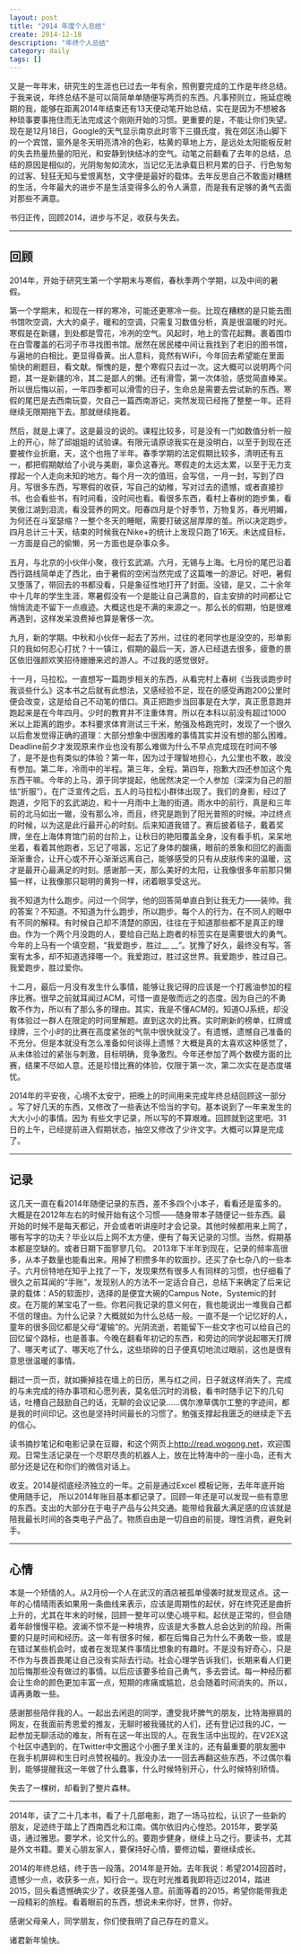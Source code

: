 ```yaml
---
layout: post
title: "2014 年度个人总结"
create: 2014-12-18
description: "年终个人总结"
category: daily
tags: []
---
```


又是一年年末，研究生的生涯也已过去一年有余，照例要完成的工作是年终总结。于我来说，年终总结不是可以简简单单随便写两页的东西。凡事预则立，拖延症晚期的我，能够在距离2014年结束还有13天便动笔开始总结，实在是因为不想被各种琐事要事拖住而无法完成这个刚刚开始的习惯。更重要的是，不能让你们失望。现在是12月18日，Google的天气显示南京此时零下三摄氏度，我在郊区汤山脚下的一个宾馆，窗外是冬天明亮清冷的色彩，枯黄的草地上方，是远处太阳能板反射的失去热量热量的阳光，和安静到快结冰的空气。动笔之前翻看了去年的总结，总结的原因是相似的，光阴匆匆如流水，当记忆无法承载日积月累的日子、行色匆匆的过客、轻狂无知与爱恨离愁，文字便是最好的载体。去年反思自己不敢面对糟糕的生活，今年最大的进步不是生活变得多么的令人满意，而是我有足够的勇气去面对那些不满意。

书归正传，回顾2014，进步与不足，收获与失去。

---------

## 回顾

2014年，开始于研究生第一个学期末与寒假，春秋季两个学期，以及中间的暑假。

第一个学期末，和现在一样的寒冷，可能还更寒冷一些。比现在糟糕的是只能去图书馆吹空调，大大的桌子，暖和的空调，只需复习数值分析，真是很温暖的时光。寒假是在新疆，到处都是雪花，冷冽的空气。风起时，地上的雪花起舞。裹着围巾在白雪覆盖的石河子市寻找图书馆。居然在居民楼中间让我找到了老旧的图书馆，与遍地的白相比，更显得昏黄。出人意料，竟然有WiFi，今年回去希望能在里面愉快的刷题目，看文献。惭愧的是，整个寒假只去过一次。这大概可以说明两个问题，其一是新疆的冷，其二是鄙人的懒。还有滑雪，第一次体验，感觉简直棒呆。所以很后悔以前，一年四季都可以滑雪的日子，生命总是需要去尝试新的东西。寒假的尾巴是去西南玩耍，欠自己一篇西南游记，突然发现已经拖了整整一年。还将继续无限期拖下去。那就继续拖着。

然后，就是上课了。这是最没的说的。课程比较多，可是没有一门如数值分析一般上的开心，除了邱姐姐的试验课。有限元请原谅我实在是没明白，以至于到现在还要被作业折磨，天，这个也拖了半年。春季学期的法定假期比较多，清明还有五一，都把假期献给了小说与美剧，辜负这春光。寒假走的太远太累，以至于无力支撑起一个人走向未知的地方。每个月一次的值班，会写信，一月一封，写到了四月。写很多东西，写寒假的收获，写自己的幼稚，写对过去的遗憾，或者直接抄书。也会看些书，有时间看，没时间也看。看很多东西，看村上春树的跑步集，看笑傲江湖到泪流，看没营养的网文。阳春四月是个好季节，万物复苏，春光明媚，为何还在斗室瑟缩？一整个冬天的睡眠，需要打破这层厚厚的茧。所以决定跑步。四月总计三十天，结束的时候我在Nike+的统计上发现只跑了16天。未达成目标，一方面是自己的偷懒，另一方面也是杂事众多。

五月，与北京的小伙伴小聚，夜行玄武湖。六月，无锡与上海。七月份的尾巴沿着西行路线简单走了西北，由于暑假的空闲当然完成了这篇唯一的游记。好吧，暑假又堕落了，带回去的书都没看，只是象征性地打开了封面。没错，是又，二十余年中十几年的学生生涯，寒暑假没有一个是能让自己满意的，自主安排的时间都让它悄悄流走不留下一点痕迹。大概这也是不满的来源之一。那么长的假期，怕是很难再遇到，这样发呆浪费掉也算是奢侈一次。

九月，新的学期。中秋和小伙伴一起去了苏州，过往的老同学也是没空的，形单影只的我如何忍心打扰？十一镇江，假期的最后一天，游人已经退去很多，疲惫的景区依旧强颜欢笑招待姗姗来迟的游人。不过我的感觉很好。

十一月，马拉松。一直想写一篇跑步相关的东西，从看完村上春树《当我谈跑步时我谈些什么》这本书之后就有此想法，又感经验不足，现在的感受再跑200公里时便会改变，这是给自己不动笔的借口。真正把跑步当回事是在大学，真正愿意跑并跑起来是在今年四月。少时的教育并不注重体育。所以在本科以前没有超过1000米以上距离的跑步。本科要求体育测试三千米，勉强及格跑完时，发现了一个很久以后愈发觉得正确的道理：大部分想象中很困难的事情其实并没有想的那么困难。Deadline前夕才发现原来作业也没有那么难做为什么不早点完成现在时间不够了，是不是也有类似的体验？第一年，因为过于理智地担心，九公里也不敢，故没有参加。第二年，冷雨中的半程。第三年，全程。第四年，抱歉大四还参加这个鬼东西干嘛。今年的上马，源于同学提起，他居然决定一个人参加（深深为自己的胆怯“折服”）。在广泛宣传之后，五人的马拉松小群体出现了。我们的身影，经过了跑道，夕阳下的玄武湖边，和十一月雨中上海的街道。雨水中的前行，真是和三年前的北马如出一辙，没有那么冷，而且，终究是跑到了阳光普照的时候。冲过终点的时候，以为这是此行最开心的时刻。后来知道我错了。赛后披着毯子，戴着奖牌，坐在上海体育馆门前的台阶上，让秋日的艳阳覆盖全身，没有看手机，呆呆地坐着，看着其他跑者，忘记了喧嚣，忘记了身体的酸痛，眼前的景象和回忆的画面渐渐重合，让开心或不开心渐渐远离自己，能够感受的只有从皮肤传来的温暖，这才是最开心最满足的时刻。感谢那一天，那么美好的太阳，让我像很多年前那只懒猫一样，让我像那只聪明的黄狗一样，闭着眼享受这光。

我不知道为什么跑步。问过一个同学，他的回答简单直白到让我无力——装帅。我的答案？不知道。不知道为什么跑步，所以跑步。每个人的行为，在不同人的眼中有不同的解释。有时候自己却不清楚的原因，往往在于知道那些都不是真正的理由。作为一个两个月没跑的人，要给自己贴上跑者的标签实在是需要很大的勇气。今年的上马有一个填空题，“我爱跑步，胜过__ __”。犹豫了好久，最终没有写。答案有太多，却不知道选择哪一个。我爱跑过，胜过这世界。我爱跑步，胜过自己。我爱跑步，胜过爱你。

十二月，最后一月没有发生什么事情，能够让我记得的应该是一个打酱油参加的程序比赛。很早之前就耳闻过ACM，可惜一直是敬而远之的态度。因为自己的不勇敢不作为，所以有了那么多的理由。其实，我是不懂ACM的。知道OJ系统，却没有体验过一群人在限定的时间里解题。直到这次的比赛。实时刷新的榜单，红牌或绿牌，三个小时的比赛在高度紧张的气氛中很快就没了。有遗憾，遗憾自己准备的不充分。但是本就没有怎么准备如何谈得上遗憾？大概是真的太喜欢这种感觉了，从未体验过的紧张与刺激，目标明确，竞争激烈。今年还参加了两个数模方面的比赛，结果不尽如人意。还是珍惜比赛的体验，仅限于第一次，第二次实在是态度堪忧。

2014年的平安夜，心境不太安宁，把晚上的时间用来完成年终总结回顾这一部分 。写了好几天的东西，又修改了一些表达不恰当的字句。基本说到了一年来发生的大大小小的事情。因为 有些文字记录，所以写的不算艰难。回顾就到这里吧。31日的上午，已经提前进入假期状态，抽空又修改了少许文字。大概可以算是完成了。

---------

## 记录
这几天一直在看2014年随便记录的东西，差不多四个小本子，看看还是蛮多的。大概是在2012年左右的时候开始有这个习惯——随身带本子随便记一些东西。最开始的时候不是每天都记，开会或者听讲座时才会记录。其他时候都用来上网了，哪有写字的功夫？毕业以后上网不太方便，便有了每天记录的习惯。当然，假期基本都是空缺的。或者日期下面寥寥几句。 2013年下半年到现在，记录的频率高很多，从本子数量也能看出来。用掉了积攒多年的软面抄。还买了杂七杂八的一些本子。六月份特地在知乎上找了一下，发现果然有很多人有同样的习惯，也仔细看了很久之前耳闻的“手账”，发现别人的方法不一定适合自己，总结下来确定了后来记录的载体：A5的软面抄，选择的是便宜大碗的Campus Note，Systemic的封皮。在万能的某宝屯了一些。你若问我记录的意义何在，我也能说出一堆我自己都不信的理由。为什么记录？大概就如为什么总结一般。一直不是一个记忆好的人，童年的很多回忆都是父母“灌输”的。光阴流逝，若能留下一些文字也可以给自己的回忆留个路标，也是善事。今晚在翻看年初记的东西，和旁边的同学说起哪天打牌了、哪天考试了、哪天吃了什么，这些琐碎的日子便真切地流过眼前，这也是很有意思很温暖的事情。

翻过一页一页，就如撕掉挂在墙上的日历，黑与红之间，日子就这样消失了。完成的与未完成的待办事项和心愿列表，莫名低沉时的消极，看书时随手记下的几句话，吐槽自己鼓励自己的话，无聊的会议记录……偶尔潦草偶尔工整的字迹间，都是我的时间印记。这也是坚持时间最长的习惯了。勉强支撑起我匮乏的继续走下去的信心。

读书摘抄笔记和电影记录在豆瓣，和这个网页上<http://read.wogong.net>，欢迎围观。日常生活记录在一个尽职尽责的机器人上，放在比特海中的一座小岛，还有大部分还是记在和你们的微信对话上。

收支。2014是彻底经济独立的一年。之前是通过Excel 模板记账，去年年底开始使用随手记， 所以2014年账目基本都记录了。回顾一年还是可以发现一些有意思的东西。支出的大部分在于电子产品与公共交通。能带给我最大满足感的应该就是陪我最长时间的各类电子产品了。物质自由是一切自由的前提。理性消费，避免剁手。

-----------

## 心情
本是一个矫情的人。从2月份一个人在武汉的酒店被孤单侵袭时就发现这点。这一年的心情晴雨表如果用一条曲线来表示，应该是周期性的起伏，好在终究还是曲折上升的，尤其在年末的时候，回顾一整年可以使心境平和。起伏是正常的，但会随着年龄慢慢平稳。波澜不惊不是一种境界，应该是大多数人总会达到的阶段。所需要的只是时间和经历。这一年有很多时候，都在后悔自己为什么不勇敢一些，或是在错过某些机会时，或者在发现某件事情比想象的有趣时。不是没有好奇心，只是不作为与畏首畏尾让自己没有实际去行动。社会心理学告诉我们，长期来看人们更加后悔那些没有做过的事情。以后应该要多给自己勇气，多去尝试。每一种经历都会让生命的颜色更加丰富一点，短期的疼痛或尴尬，总会随着时间消失的。所以，请再勇敢一些。

感谢那些陪伴我的人。一起出去闲逛的同学，遭受我坏脾气的朋友，比特海擦肩的网友，在我面前秀恩爱的推友，无聊时被我骚扰的人们，还有登记过我的JC，一起参加无聊活动的难友，所有在这一年出现的人。在我生活中出现的，在V2EX这个社区中遇到的，在Twitter中文圈这个小圈子里关注的，还有最重要的朋友圈中在我手机屏碎和生日时点赞祝福的。我没办法一一回去再翻这些东西，不过偶尔看到，能够提醒我这一年做了什么蠢事，什么时候特别开心，什么时候特别矫情。

失去了一棵树，却看到了整片森林。

-----

2014年，读了二十几本书，看了十几部电影，跑了一场马拉松，认识了一些新的朋友，足迹终于踏上了西南西北和江南。偶尔依旧内心惶恐。2015年，要学英语，通过雅思。要学术，论文什么的。要跑步健身，继续上马之行。要读书，尤其是外文书籍。要关心朋友家人，要保持好心情，要修边幅，要继续成长。

2014的年终总结，终于告一段落。2014年是开始。去年我说：希望2014回首时，遗憾少一点，收获多一点，知行合一。现在时光推着我即将迈过2014，踏进2015，回头看遗憾确实少了，收获差强人意。前面等着的2015，希望你能带我走一段精彩的旅程。看着眼前的东西，想说未来你好，世界，你好。

感谢父母亲人，同学朋友，你们使我明了自己存在的意义。

诸君新年愉快。